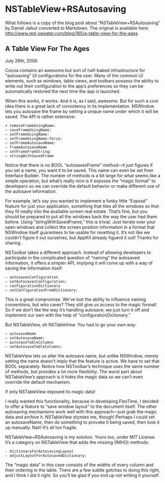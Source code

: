 NSTableView+RSAutosaving
========================

What follows is a copy of the blog post about “NSTableView+RSAutosaving” by Daniel Jalkut converted to Markdown. The original is available here:  
http://www.red-sweater.com/blog/165/a-table-view-for-the-ages 


A Table View For The Ages
-------------------------

July 26th, 2006

Cocoa contains an awesome but sort of half-baked infrastructure for “autosaving” UI configurations for the user. Many of the common UI elements, such as windows, table views, and toolbars possess the ability to write out their configuration to the app’s preferences so they can be automatically restored the next time the app is launched.

When this works, it works. And it is, as I said, awesome. But for such a cool idea there is a great lack of consistency in its implementation. NSWindow lets you autosave the frame by setting a unique name under which it will be saved. The API is rather extensive:

	+ removeFrameUsingName:
	– saveFrameUsingName:
	– setFrameUsingName:
	– setFrameUsingName:force:
	– setFrameAutosaveName:
	– frameAutosaveName
	– setFrameFromString:
	– stringWithSavedFrame

Notice that there is no BOOL “autosavesFrame” method—it just figures if you set a name, you want it to be saved. This name can even be set from Interface Builder. The number of methods is a bit large for what seems like a simple operation, but what’s really nice is it exposes the “magic format” to developers so we can override the default behavior or make different use of the autosave information.

For example, let’s say you wanted to implement a funky little “Exposé” feature for just your application, something that tiles all the windows so that they fit neatly into the available screen real estate. That’s fine, but you should be prepared to put all the windows back the way the user had them before. Using “stringWithSavedFrame,” this is trivial. Just iterate over your open windows and collect the screen position information in a format that NSWindow itself guarantees to be usable for resetting it. It’s not like we couldn’t figure it out ourselves, but AppKit already figuerd it out! Thanks for sharing.

NSToolbar takes a different approach. Instead of allowing developers to participate in the complicated question of “naming” the autosaved information, it offers a simpler API, implying it will come up with a way of saving the information itself:

	– autosavesConfiguration
	– setAutosavesConfiguration:
	– configurationDictionary
	– setConfigurationFromDictionary:

This is a great compromise. We’ve lost the ability to influence naming conventions, but who cares? They still give us access to the magic format! So if we don’t like the way it’s handling autosave, we just turn it off and implement our own with the help of “configurationDictionary.”

But NSTableView, oh NSTableView. You had to go your own way:

	– autosaveName
	– setAutosaveName:
	– autosaveTableColumns
	– setAutosaveTableColumns:

NSTableView lets us alter the autosave name, but unlike NSWindow, merely setting the name doesn’t imply that the feature is active. We have to set that BOOL separately. Notice how NSToolbar’s technique uses the same number of methods, but provides a lot more flexibility. The worst part about NSTableView’s approach is it hides the magic data so we can’t even override the default mechanism.

If only NSTableView exposed its magic data!

I really wanted this functionality, because in developing FlexTime, I decided to offer a feature to “save window layout” to the document itself. The other autosaving mechanisms work well with this approach—just grab the magic data and archive it. NSTableView stymies me, though! Perhaps I could set an autosaveName, then do something to provoke it being saved, then look it up manually. Nah! It’s all too fragile.

NSTableView+RSAutosaving is my solution. Yours too, under MIT License. It’s a category on NSTableView that adds the missing (IMHO) methods:

	- dictionaryForAutosavingLayout
	- adjustLayoutForAutosavedDictionary:

The “magic data” in this case consists of the widths of every column and their ordering in the table. There are a few subtle gotchas to doing this right, and I think I did it right. So you’ll be glad if you end up not writing it yourself.

